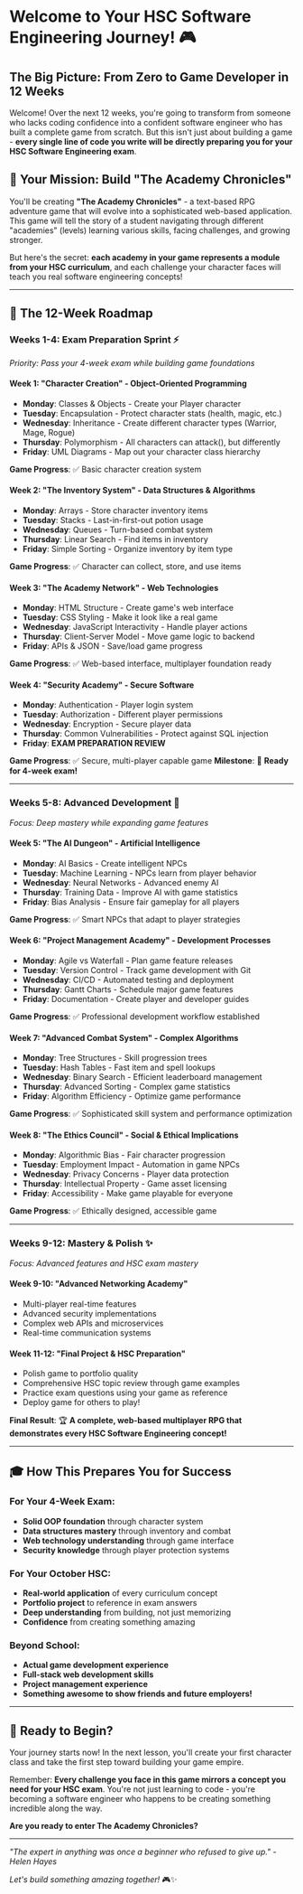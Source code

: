 # Welcome to Your HSC Software Engineering Journey! 🎮

## The Big Picture: From Zero to Game Developer in 12 Weeks

Welcome! Over the next 12 weeks, you're going to transform from someone who lacks coding confidence into a confident software engineer who has built a complete game from scratch. But this isn't just about building a game - **every single line of code you write will be directly preparing you for your HSC Software Engineering exam**.

## 🎯 Your Mission: Build "The Academy Chronicles"

You'll be creating **"The Academy Chronicles"** - a text-based RPG adventure game that will evolve into a sophisticated web-based application. This game will tell the story of a student navigating through different "academies" (levels) learning various skills, facing challenges, and growing stronger.

But here's the secret: **each academy in your game represents a module from your HSC curriculum**, and each challenge your character faces will teach you real software engineering concepts!

---

## 📅 The 12-Week Roadmap

### **Weeks 1-4: Exam Preparation Sprint** ⚡
*Priority: Pass your 4-week exam while building game foundations*

#### Week 1: "Character Creation" - Object-Oriented Programming
- **Monday**: Classes & Objects - Create your Player character
- **Tuesday**: Encapsulation - Protect character stats (health, magic, etc.)
- **Wednesday**: Inheritance - Create different character types (Warrior, Mage, Rogue)
- **Thursday**: Polymorphism - All characters can attack(), but differently
- **Friday**: UML Diagrams - Map out your character class hierarchy

**Game Progress**: ✅ Basic character creation system

#### Week 2: "The Inventory System" - Data Structures & Algorithms  
- **Monday**: Arrays - Store character inventory items
- **Tuesday**: Stacks - Last-in-first-out potion usage
- **Wednesday**: Queues - Turn-based combat system
- **Thursday**: Linear Search - Find items in inventory
- **Friday**: Simple Sorting - Organize inventory by item type

**Game Progress**: ✅ Character can collect, store, and use items

#### Week 3: "The Academy Network" - Web Technologies
- **Monday**: HTML Structure - Create game's web interface
- **Tuesday**: CSS Styling - Make it look like a real game
- **Wednesday**: JavaScript Interactivity - Handle player actions
- **Thursday**: Client-Server Model - Move game logic to backend
- **Friday**: APIs & JSON - Save/load game progress

**Game Progress**: ✅ Web-based interface, multiplayer foundation ready

#### Week 4: "Security Academy" - Secure Software
- **Monday**: Authentication - Player login system
- **Tuesday**: Authorization - Different player permissions
- **Wednesday**: Encryption - Secure player data
- **Thursday**: Common Vulnerabilities - Protect against SQL injection
- **Friday**: **EXAM PREPARATION REVIEW**

**Game Progress**: ✅ Secure, multi-player capable game
**Milestone**: 🎯 **Ready for 4-week exam!**

---

### **Weeks 5-8: Advanced Development** 🚀
*Focus: Deep mastery while expanding game features*

#### Week 5: "The AI Dungeon" - Artificial Intelligence
- **Monday**: AI Basics - Create intelligent NPCs
- **Tuesday**: Machine Learning - NPCs learn from player behavior  
- **Wednesday**: Neural Networks - Advanced enemy AI
- **Thursday**: Training Data - Improve AI with game statistics
- **Friday**: Bias Analysis - Ensure fair gameplay for all players

**Game Progress**: ✅ Smart NPCs that adapt to player strategies

#### Week 6: "Project Management Academy" - Development Processes
- **Monday**: Agile vs Waterfall - Plan game feature releases
- **Tuesday**: Version Control - Track game development with Git
- **Wednesday**: CI/CD - Automated testing and deployment
- **Thursday**: Gantt Charts - Schedule major game features
- **Friday**: Documentation - Create player and developer guides

**Game Progress**: ✅ Professional development workflow established

#### Week 7: "Advanced Combat System" - Complex Algorithms
- **Monday**: Tree Structures - Skill progression trees
- **Tuesday**: Hash Tables - Fast item and spell lookups
- **Wednesday**: Binary Search - Efficient leaderboard management
- **Thursday**: Advanced Sorting - Complex game statistics
- **Friday**: Algorithm Efficiency - Optimize game performance

**Game Progress**: ✅ Sophisticated skill system and performance optimization

#### Week 8: "The Ethics Council" - Social & Ethical Implications
- **Monday**: Algorithmic Bias - Fair character progression
- **Tuesday**: Employment Impact - Automation in game NPCs
- **Wednesday**: Privacy Concerns - Player data protection
- **Thursday**: Intellectual Property - Game asset licensing
- **Friday**: Accessibility - Make game playable for everyone

**Game Progress**: ✅ Ethically designed, accessible game

---

### **Weeks 9-12: Mastery & Polish** ✨
*Focus: Advanced features and HSC exam mastery*

#### Week 9-10: "Advanced Networking Academy"
- Multi-player real-time features
- Advanced security implementations
- Complex web APIs and microservices
- Real-time communication systems

#### Week 11-12: "Final Project & HSC Preparation"
- Polish game to portfolio quality
- Comprehensive HSC topic review through game examples
- Practice exam questions using your game as reference
- Deploy game for others to play!

**Final Result**: 🏆 **A complete, web-based multiplayer RPG that demonstrates every HSC Software Engineering concept!**

---

## 🎓 How This Prepares You for Success

### For Your 4-Week Exam:
- **Solid OOP foundation** through character system
- **Data structures mastery** through inventory and combat
- **Web technology understanding** through game interface
- **Security knowledge** through player protection systems

### For Your October HSC:
- **Real-world application** of every curriculum concept
- **Portfolio project** to reference in exam answers
- **Deep understanding** from building, not just memorizing
- **Confidence** from creating something amazing

### Beyond School:
- **Actual game development experience**
- **Full-stack web development skills**
- **Project management experience**  
- **Something awesome to show friends and future employers!**

---

## 🚀 Ready to Begin?

Your journey starts now! In the next lesson, you'll create your first character class and take the first step toward building your game empire.

Remember: **Every challenge you face in this game mirrors a concept you need for your HSC exam**. You're not just learning to code - you're becoming a software engineer who happens to be creating something incredible along the way.

**Are you ready to enter The Academy Chronicles?**

---

*"The expert in anything was once a beginner who refused to give up." - Helen Hayes*

*Let's build something amazing together!* 🎮✨